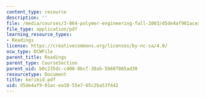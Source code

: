 ```yaml
---
content_type: resource
description: ''
file: /media/courses/3-064-polymer-engineering-fall-2003/d5de4af901acea1055e765c2ba53f442_kerimid.pdf
file_type: application/pdf
learning_resource_types:
- Readings
license: https://creativecommons.org/licenses/by-nc-sa/4.0/
ocw_type: OCWFile
parent_title: Readings
parent_type: CourseSection
parent_uid: b0c235dc-c400-8bcf-38ab-5b607865ad30
resourcetype: Document
title: kerimid.pdf
uid: d5de4af9-01ac-ea10-55e7-65c2ba53f442
---
```

